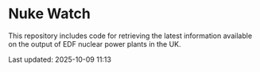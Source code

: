 # Nuke Watch

This repository includes code for retrieving the latest information available on the output of EDF nuclear power plants in the UK.

Last updated: 2025-10-09 11:13